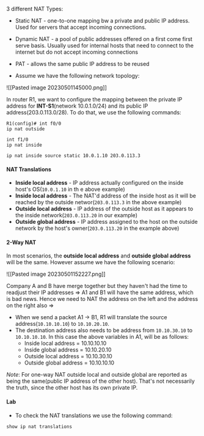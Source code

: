 3 different NAT Types:

- Static NAT - one-to-one mapping bw a private and public IP address. Used for servers that accept incoming connections.
- Dynamic NAT - a pool of public addresses offered on a first come first serve basis. Usually used for internal hosts that need to connect to the internet but do not accept incoming connections
- PAT - allows the same public IP address to be reused

- Assume we have the following network topology:

![[Pasted image 20230501145000.png]]

In router R1, we want to configure the mapping between the private IP address for **INT-S1**(network 10.0.1.0/24) and its public IP address(203.0.113.0/28). To do that, we use the following commands:

```
R1(config)# int f0/0
ip nat outside

int f1/0
ip nat inside

ip nat inside source static 10.0.1.10 203.0.113.3
```

#### NAT Translations

- **Inside local address** - IP address actually configured on the inside host's OS(`10.0.1.10` in th e above example)
- **Inside local address** - The NAT'd address of the inside host as it will be reached by the outside networ(`203.0.113.3` in the above example)
- **Outside local address** - IP address of the outside host as it appears to the inside network(`203.0.113.20` in our example)
- **Outside global address** - IP address assigned to the host on the outside network by the host's owner(`203.0.113.20` in the example above)

#### 2-Way NAT

In most scenarios, the **outside local address** and **outside global address** will be the same. However assume we have the following scenario:

![[Pasted image 20230501152227.png]]

Company A and B have merge together but they haven't had the time to readjust their IP addresses => A1 and B1 will have the same address, which is bad news. Hence we need to NAT the address on the left and the address on the right also =>
- When we send a packet A1 -> B1, R1 will translate the source address(`10.10.10.10`) to `10.10.20.10`.
- The destination address also needs to be address from `10.10.30.10` to `10.10.10.10`. In this case the above variables in A1, will be as follows:
	- Inside local address = 10.10.10.10
	- Inside global address = 10.10.20.10
	- Outside local address = 10.10.30.10
	- Outside global address = 10.10.10.10

*Note*: For one-way NAT outside local and outside global are reported as being the same(public IP address of the other host). That's not necessarily the truth, since the other host has its own private IP.

#### Lab

- To check the NAT translations we use the following command:
```
show ip nat translations
```

